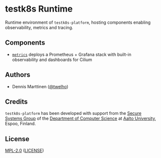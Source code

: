 # testk8s Runtime

Runtime environment of `testk8s-platform`, hosting components enabling observability, metrics and tracing.

## Components

- [`metrics`](metrics) deploys a Prometheus + Grafana stack with built-in observability and dashboards for Cilium

## Authors

- Dennis Marttinen ([@twelho](https://github.com/twelho))

## Credits

`testk8s-platform` has been developed with support from the [Secure Systems Group](https://ssg.aalto.fi/) of the [Department of Computer Science](https://www.aalto.fi/en/department-of-computer-science?redirectFrom=department-of-computer-science) at [Aalto University](http://www.aalto.fi/en/), Espoo, Finland.

## License

[MPL-2.0](https://opensource.org/license/mpl-2-0/) ([LICENSE](LICENSE))
